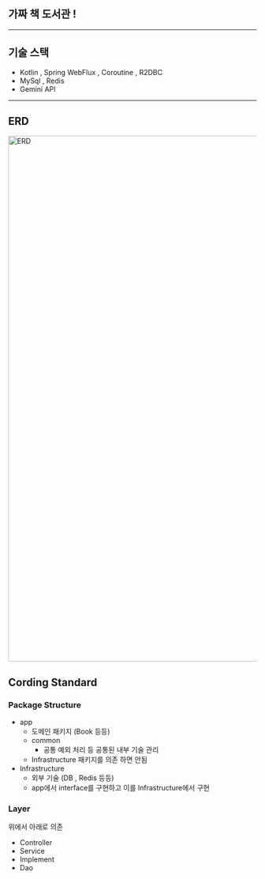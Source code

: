 ## 가짜 책 도서관 !

---

## 기술 스택

- Kotlin , Spring WebFlux , Coroutine , R2DBC
- MySql , Redis
- Gemini API

---

## ERD

<img width="1064" alt="ERD" src="https://github.com/user-attachments/assets/1d6a61c7-5c34-4bdc-a098-4deb88f0e7d2" />


## Cording Standard

### Package Structure

- app
    - 도메인 패키지 (Book 등등)
    - common
        - 공통 예외 처리 등 공통된 내부 기술 관리
    - Infrastructure 패키지를 의존 하면 안됨
- Infrastructure
    - 외부 기술 (DB , Redis 등등)
    - app에서 interface를 구현하고 이를 Infrastructure에서 구현

### Layer

위에서 아래로 의존

- Controller
- Service
- Implement
- Dao
